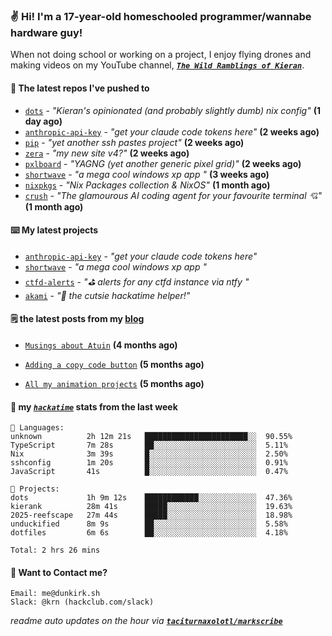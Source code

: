 ### ✌️ Hi! I'm a 17-year-old homeschooled programmer/wannabe hardware guy!

When not doing school or working on a project, I enjoy flying drones and making videos on my YouTube channel, [**_`The Wild Ramblings of Kieran`_**](https://youtube.com/@kieran.rambles).

#### 👷 The latest repos I've pushed to

- [`dots`](https://github.com/taciturnaxolotl/dots) - _"Kieran's opinionated (and probably slightly dumb) nix config"_ **(1 day ago)**
- [`anthropic-api-key`](https://github.com/taciturnaxolotl/anthropic-api-key) - _"get your claude code tokens here"_ **(2 weeks ago)**
- [`pip`](https://github.com/taciturnaxolotl/pip) - _"yet another ssh pastes project"_ **(2 weeks ago)**
- [`zera`](https://github.com/taciturnaxolotl/zera) - _"my new site v4?"_ **(2 weeks ago)**
- [`pxlboard`](https://github.com/taciturnaxolotl/pxlboard) - _"YAGNG (yet another generic pixel grid)"_ **(2 weeks ago)**
- [`shortwave`](https://github.com/taciturnaxolotl/shortwave) - _"a mega cool windows xp app "_ **(3 weeks ago)**
- [`nixpkgs`](https://github.com/NixOS/nixpkgs) - _"Nix Packages collection & NixOS"_ **(1 month ago)**
- [`crush`](https://github.com/charmbracelet/crush) - _"The glamourous AI coding agent for your favourite terminal 💘"_ **(1 month ago)**

#### ⌨️ My latest projects

- [`anthropic-api-key`](https://github.com/taciturnaxolotl/anthropic-api-key) - _"get your claude code tokens here"_
- [`shortwave`](https://github.com/taciturnaxolotl/shortwave) - _"a mega cool windows xp app "_
- [`ctfd-alerts`](https://github.com/taciturnaxolotl/ctfd-alerts) - _"⛳ alerts for any ctfd instance via ntfy "_
- [`akami`](https://github.com/taciturnaxolotl/akami) - _"🌷 the cutsie hackatime helper!"_

#### 🗒️ the latest posts from my [blog](https://dunkirk.sh)

- [`Musings about Atuin`](https://dunkirk.sh/blog/atuin/) **(4 months ago)**

- [`Adding a copy code button`](https://dunkirk.sh/blog/adding-a-copy-button/) **(5 months ago)**

- [`All my animation projects`](https://dunkirk.sh/blog/my-animations/) **(5 months ago)**



#### 📡 my [_`hackatime`_](https://waka.hackclub.com) stats from the last week

```text
💾 Languages:
unknown          2h 12m 21s   ███████████████████████░░  90.55%
TypeScript       7m 28s       ██░░░░░░░░░░░░░░░░░░░░░░░  5.11%
Nix              3m 39s       █░░░░░░░░░░░░░░░░░░░░░░░░  2.50%
sshconfig        1m 20s       █░░░░░░░░░░░░░░░░░░░░░░░░  0.91%
JavaScript       41s          █░░░░░░░░░░░░░░░░░░░░░░░░  0.47%

💼 Projects:
dots             1h 9m 12s    ████████████░░░░░░░░░░░░░  47.36%
kierank          28m 41s      █████░░░░░░░░░░░░░░░░░░░░  19.63%
2025-reefscape   27m 44s      █████░░░░░░░░░░░░░░░░░░░░  18.98%
unduckified      8m 9s        ██░░░░░░░░░░░░░░░░░░░░░░░  5.58%
dotfiles         6m 6s        ██░░░░░░░░░░░░░░░░░░░░░░░  4.18%

Total: 2 hrs 26 mins
```

#### 📮 Want to Contact me?

```text
Email: me@dunkirk.sh
Slack: @krn (hackclub.com/slack)
```

_readme auto updates on the hour via [**`taciturnaxolotl/markscribe`**](https://github.com/taciturnaxolotl/markscribe)_
